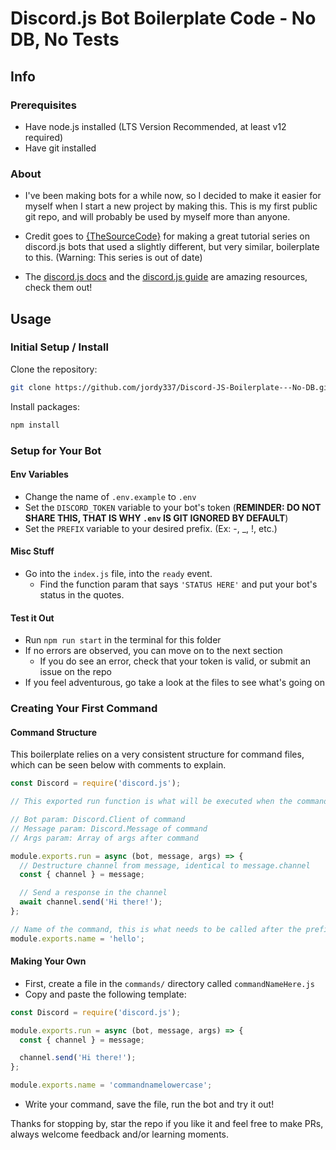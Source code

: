 # Discord.js Bot Boilerplate Code - No DB, No Tests

## Info

### Prerequisites

- Have node.js installed (LTS Version Recommended, at least v12 required)
- Have git installed

### About

- I've been making bots for a while now, so I decided to make it easier for myself when I start a new project by making this. This is my first public git repo, and will probably be used by myself more than anyone.

- Credit goes to [{TheSourceCode}](https://www.youtube.com/watch?v=Z-tc91hArlM) for making a great tutorial series on discord.js bots that used a slightly different, but very similar, boilerplate to this. (Warning: This series is out of date)

- The [discord.js docs](https://discord.js.org/#/docs/main/stable/general/welcome) and the [discord.js guide](https://discordjs.guide/) are amazing resources, check them out!

## Usage

### Initial Setup / Install

Clone the repository:

```bash
git clone https://github.com/jordy337/Discord-JS-Boilerplate---No-DB.git
```

Install packages:

```bash
npm install
```

### Setup for Your Bot

#### Env Variables

- Change the name of `.env.example` to `.env`
- Set the `DISCORD_TOKEN` variable to your bot's token (**REMINDER: DO NOT SHARE THIS, THAT IS WHY `.env` IS GIT IGNORED BY DEFAULT**)
- Set the `PREFIX` variable to your desired prefix. (Ex: -, \_, !, etc.)

#### Misc Stuff

- Go into the `index.js` file, into the `ready` event.
  - Find the function param that says `'STATUS HERE'` and put your bot's status in the quotes.

#### Test it Out

- Run `npm run start` in the terminal for this folder
- If no errors are observed, you can move on to the next section
  - If you do see an error, check that your token is valid, or submit an issue on the repo
- If you feel adventurous, go take a look at the files to see what's going on

### Creating Your First Command

#### Command Structure

This boilerplate relies on a very consistent structure for command files, which can be seen below with comments to explain.

```js
const Discord = require('discord.js');

// This exported run function is what will be executed when the command is called

// Bot param: Discord.Client of command
// Message param: Discord.Message of command
// Args param: Array of args after command

module.exports.run = async (bot, message, args) => {
  // Destructure channel from message, identical to message.channel
  const { channel } = message;

  // Send a response in the channel
  await channel.send('Hi there!');
};

// Name of the command, this is what needs to be called after the prefix for the command to run. Lowercase mandatory.
module.exports.name = 'hello';
```

#### Making Your Own

- First, create a file in the ```commands/``` directory called ```commandNameHere.js```
- Copy and paste the following template:

```js
const Discord = require('discord.js');

module.exports.run = async (bot, message, args) => {
  const { channel } = message;

  channel.send('Hi there!');
};

module.exports.name = 'commandnamelowercase';
```

- Write your command, save the file, run the bot and try it out!

Thanks for stopping by, star the repo if you like it and feel free to make PRs, always welcome feedback and/or learning moments.
